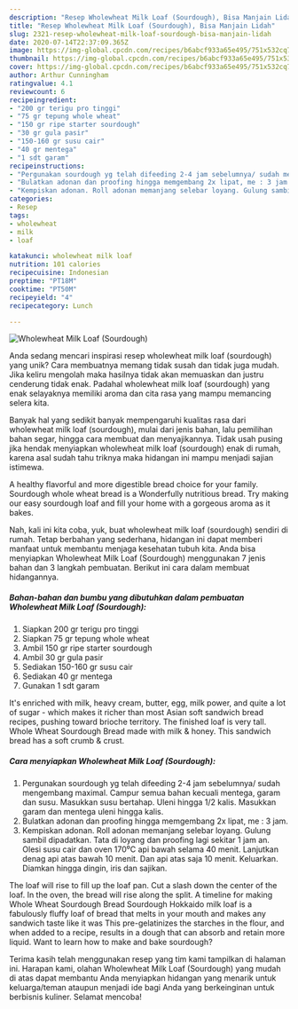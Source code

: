 ```yaml
---
description: "Resep Wholewheat Milk Loaf (Sourdough), Bisa Manjain Lidah"
title: "Resep Wholewheat Milk Loaf (Sourdough), Bisa Manjain Lidah"
slug: 2321-resep-wholewheat-milk-loaf-sourdough-bisa-manjain-lidah
date: 2020-07-14T22:37:09.365Z
image: https://img-global.cpcdn.com/recipes/b6abcf933a65e495/751x532cq70/wholewheat-milk-loaf-sourdough-foto-resep-utama.jpg
thumbnail: https://img-global.cpcdn.com/recipes/b6abcf933a65e495/751x532cq70/wholewheat-milk-loaf-sourdough-foto-resep-utama.jpg
cover: https://img-global.cpcdn.com/recipes/b6abcf933a65e495/751x532cq70/wholewheat-milk-loaf-sourdough-foto-resep-utama.jpg
author: Arthur Cunningham
ratingvalue: 4.1
reviewcount: 6
recipeingredient:
- "200 gr terigu pro tinggi"
- "75 gr tepung whole wheat"
- "150 gr ripe starter sourdough"
- "30 gr gula pasir"
- "150-160 gr susu cair"
- "40 gr mentega"
- "1 sdt garam"
recipeinstructions:
- "Pergunakan sourdough yg telah difeeding 2-4 jam sebelumnya/ sudah mengembang maximal. Campur semua bahan kecuali mentega, garam dan susu. Masukkan susu bertahap. Uleni hingga 1/2 kalis. Masukkan garam dan mentega uleni hingga kalis."
- "Bulatkan adonan dan proofing hingga memgembang 2x lipat, me : 3 jam."
- "Kempiskan adonan. Roll adonan memanjang selebar loyang. Gulung sambil dipadatkan. Tata di loyang dan proofing lagi sekitar 1 jam an. Olesi susu cair dan oven 170⁰C api bawah selama 40 menit. Lanjutkan denag api atas bawah 10 menit. Dan api atas saja 10 menit. Keluarkan. Diamkan hingga dingin, iris dan sajikan."
categories:
- Resep
tags:
- wholewheat
- milk
- loaf

katakunci: wholewheat milk loaf 
nutrition: 101 calories
recipecuisine: Indonesian
preptime: "PT18M"
cooktime: "PT50M"
recipeyield: "4"
recipecategory: Lunch

---
```



![Wholewheat Milk Loaf (Sourdough)](https://img-global.cpcdn.com/recipes/b6abcf933a65e495/751x532cq70/wholewheat-milk-loaf-sourdough-foto-resep-utama.jpg)

Anda sedang mencari inspirasi resep wholewheat milk loaf (sourdough) yang unik? Cara membuatnya memang tidak susah dan tidak juga mudah. Jika keliru mengolah maka hasilnya tidak akan memuaskan dan justru cenderung tidak enak. Padahal wholewheat milk loaf (sourdough) yang enak selayaknya memiliki aroma dan cita rasa yang mampu memancing selera kita.

Banyak hal yang sedikit banyak mempengaruhi kualitas rasa dari wholewheat milk loaf (sourdough), mulai dari jenis bahan, lalu pemilihan bahan segar, hingga cara membuat dan menyajikannya. Tidak usah pusing jika hendak menyiapkan wholewheat milk loaf (sourdough) enak di rumah, karena asal sudah tahu triknya maka hidangan ini mampu menjadi sajian istimewa.

A healthy flavorful and more digestible bread choice for your family. Sourdough whole wheat bread is a Wonderfully nutritious bread. Try making our easy sourdough loaf and fill your home with a gorgeous aroma as it bakes.


Nah, kali ini kita coba, yuk, buat wholewheat milk loaf (sourdough) sendiri di rumah. Tetap berbahan yang sederhana, hidangan ini dapat memberi manfaat untuk membantu menjaga kesehatan tubuh kita. Anda bisa menyiapkan Wholewheat Milk Loaf (Sourdough) menggunakan 7 jenis bahan dan 3 langkah pembuatan. Berikut ini cara dalam membuat hidangannya.

<!--inarticleads1-->

##### Bahan-bahan dan bumbu yang dibutuhkan dalam pembuatan Wholewheat Milk Loaf (Sourdough):

1. Siapkan 200 gr terigu pro tinggi
1. Siapkan 75 gr tepung whole wheat
1. Ambil 150 gr ripe starter sourdough
1. Ambil 30 gr gula pasir
1. Sediakan 150-160 gr susu cair
1. Sediakan 40 gr mentega
1. Gunakan 1 sdt garam


It&#39;s enriched with milk, heavy cream, butter, egg, milk power, and quite a lot of sugar - which makes it richer than most Asian soft sandwich bread recipes, pushing toward brioche territory. The finished loaf is very tall. Whole Wheat Sourdough Bread made with milk &amp; honey. This sandwich bread has a soft crumb &amp; crust. 

<!--inarticleads2-->

##### Cara menyiapkan Wholewheat Milk Loaf (Sourdough):

1. Pergunakan sourdough yg telah difeeding 2-4 jam sebelumnya/ sudah mengembang maximal. Campur semua bahan kecuali mentega, garam dan susu. Masukkan susu bertahap. Uleni hingga 1/2 kalis. Masukkan garam dan mentega uleni hingga kalis.
1. Bulatkan adonan dan proofing hingga memgembang 2x lipat, me : 3 jam.
1. Kempiskan adonan. Roll adonan memanjang selebar loyang. Gulung sambil dipadatkan. Tata di loyang dan proofing lagi sekitar 1 jam an. Olesi susu cair dan oven 170⁰C api bawah selama 40 menit. Lanjutkan denag api atas bawah 10 menit. Dan api atas saja 10 menit. Keluarkan. Diamkan hingga dingin, iris dan sajikan.


The loaf will rise to fill up the loaf pan. Cut a slash down the center of the loaf. In the oven, the bread will rise along the split. A timeline for making Whole Wheat Sourdough Bread Sourdough Hokkaido milk loaf is a fabulously fluffy loaf of bread that melts in your mouth and makes any sandwich taste like it was This pre-gelatinizes the starches in the flour, and when added to a recipe, results in a dough that can absorb and retain more liquid. Want to learn how to make and bake sourdough? 

Terima kasih telah menggunakan resep yang tim kami tampilkan di halaman ini. Harapan kami, olahan Wholewheat Milk Loaf (Sourdough) yang mudah di atas dapat membantu Anda menyiapkan hidangan yang menarik untuk keluarga/teman ataupun menjadi ide bagi Anda yang berkeinginan untuk berbisnis kuliner. Selamat mencoba!
